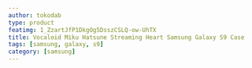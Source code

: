 ```yaml
---
author: tokodab
type: product
featimg: 1_ZzartJfP1DkgOg5DsszCSLQ-ow-UhTX
title: Vocaloid Miku Hatsune Streaming Heart Samsung Galaxy S9 Case
tags: [samsung, galaxy, s9]
category: [samsung]
---
```


